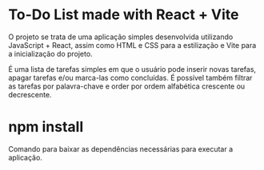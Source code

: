 # To-Do List made with React + Vite
O projeto se trata de uma aplicação simples desenvolvida utilizando JavaScript + React, assim como HTML e CSS para a estilização e Vite para a inicialização do projeto.

É uma lista de tarefas simples em que o usuário pode inserir novas tarefas, apagar tarefas  e/ou marca-las como concluídas. É possível também filtrar as tarefas por palavra-chave e order por ordem alfabética crescente ou decrescente. 

# npm install
Comando para baixar as dependências necessárias para executar a aplicação.